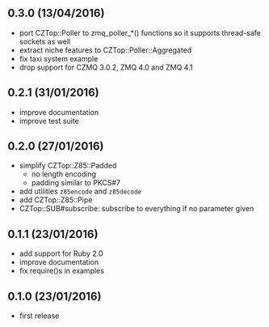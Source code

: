 0.3.0 (13/04/2016)
-----
* port CZTop::Poller to zmq_poller_*() functions so it supports thread-safe
  sockets as well
* extract niche features to CZTop::Poller::Aggregated
* fix taxi system example
* drop support for CZMQ 3.0.2, ZMQ 4.0 and ZMQ 4.1

0.2.1 (31/01/2016)
-----
* improve documentation
* improve test suite

0.2.0 (27/01/2016)
-----
* simplify CZTop::Z85::Padded
  * no length encoding
  * padding similar to PKCS#7
* add utilities `z85encode` and `z85decode`
* add CZTop::Z85::Pipe
* CZTop::SUB#subscribe: subscribe to everything if no parameter given

0.1.1 (23/01/2016)
-----
* add support for Ruby 2.0
* improve documentation
* fix require()s in examples

0.1.0 (23/01/2016)
-----
* first release
